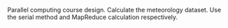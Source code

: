 Parallel computing course design. Calculate the meteorology dataset. Use the serial method and MapReduce calculation respectively.
